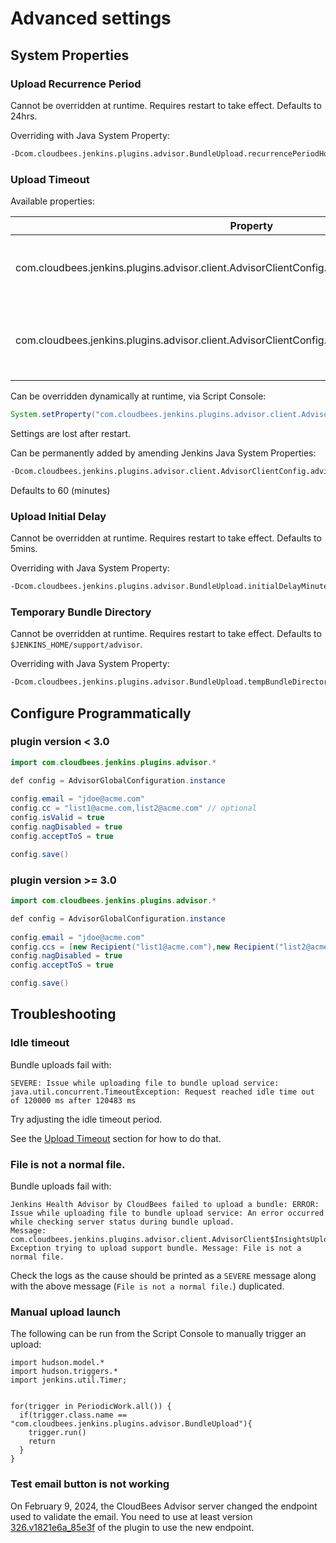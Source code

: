 # Advanced settings

## System Properties

### Upload Recurrence Period

Cannot be overridden at runtime. Requires restart to take effect. Defaults to 24hrs.

Overriding with Java System Property:

```bash
-Dcom.cloudbees.jenkins.plugins.advisor.BundleUpload.recurrencePeriodHours=1
```

### Upload Timeout

Available properties:

| Property                                                                                           | Default | Unit    | Description                                      |
|----------------------------------------------------------------------------------------------------|---------|---------|--------------------------------------------------|
| com.cloudbees.jenkins.plugins.advisor.client.AdvisorClientConfig.advisorUploadTimeoutMinutes       | 60      | minutes | The maximum time to wait for a response          |
| com.cloudbees.jenkins.plugins.advisor.client.AdvisorClientConfig.advisorUploadIdleTimeoutMinutes   | 60      | minutes | The maximum time an upload request can stay idle |

Can be overridden dynamically at runtime, via Script Console:

```java
System.setProperty("com.cloudbees.jenkins.plugins.advisor.client.AdvisorClientConfig.advisorUploadTimeoutMinutes", "120");
```

Settings are lost after restart.

Can be permanently added by amending Jenkins Java System Properties:

```bash
-Dcom.cloudbees.jenkins.plugins.advisor.client.AdvisorClientConfig.advisorUploadTimeoutMinutes=120
```

Defaults to 60 (minutes)

### Upload Initial Delay

Cannot be overridden at runtime. Requires restart to take effect. Defaults to 5mins.

Overriding with Java System Property:

```bash
-Dcom.cloudbees.jenkins.plugins.advisor.BundleUpload.initialDelayMinutes=60
```

### Temporary Bundle Directory

Cannot be overridden at runtime. Requires restart to take effect. Defaults to `$JENKINS_HOME/support/advisor`.

Overriding with Java System Property:

```bash
-Dcom.cloudbees.jenkins.plugins.advisor.BundleUpload.tempBundleDirectory=/tmp/jenkins/advisor
```


## Configure Programmatically

### plugin version < 3.0

```java
import com.cloudbees.jenkins.plugins.advisor.*

def config = AdvisorGlobalConfiguration.instance
  
config.email = "jdoe@acme.com"
config.cc = "list1@acme.com,list2@acme.com" // optional
config.isValid = true
config.nagDisabled = true
config.acceptToS = true

config.save()
```
### plugin version >= 3.0

```java
import com.cloudbees.jenkins.plugins.advisor.*

def config = AdvisorGlobalConfiguration.instance
  
config.email = "jdoe@acme.com"
config.ccs = [new Recipient("list1@acme.com"),new Recipient("list2@acme.com")] // optional
config.nagDisabled = true
config.acceptToS = true

config.save()
```


## Troubleshooting

### Idle timeout

Bundle uploads fail with:

```
SEVERE: Issue while uploading file to bundle upload service: java.util.concurrent.TimeoutException: Request reached idle time out of 120000 ms after 120483 ms
```

Try adjusting the idle timeout period.

See the [Upload Timeout](#Upload-Timeout) section for how to do that.

### File is not a normal file.

Bundle uploads fail with:

```
Jenkins Health Advisor by CloudBees failed to upload a bundle: ERROR: Issue while uploading file to bundle upload service: An error occurred while checking server status during bundle upload. 
Message: com.cloudbees.jenkins.plugins.advisor.client.AdvisorClient$InsightsUploadFileException: Exception trying to upload support bundle. Message: File is not a normal file.
```

Check the logs as the cause should be printed as  a `SEVERE` message along with the above message (`File is not a normal file.`) duplicated. 

### Manual upload launch

The following can be run from the Script Console to manually trigger an upload:

```
import hudson.model.*
import hudson.triggers.*
import jenkins.util.Timer;


for(trigger in PeriodicWork.all()) {
  if(trigger.class.name == "com.cloudbees.jenkins.plugins.advisor.BundleUpload"){
    trigger.run()
    return
  }
}
```

### Test email button is not working

On February 9, 2024, the CloudBees Advisor server changed the endpoint used to validate the email.
You need to use at least version [326.v1821e6a_85e3f](https://github.com/jenkinsci/cloudbees-jenkins-advisor-plugin/releases/tag/326.v1821e6a_85e3f) of the plugin to use the new endpoint.
